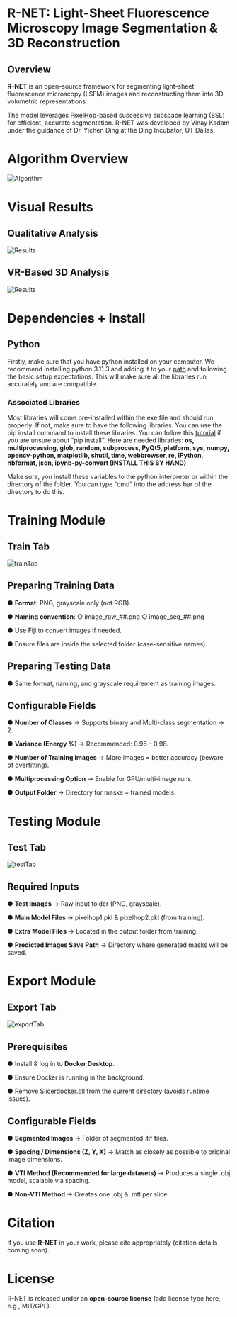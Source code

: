 # R-NET: Light-Sheet Fluorescence Microscopy Image Segmentation & 3D Reconstruction
## Overview

**R-NET** is an open-source framework for segmenting light-sheet fluorescence microscopy (LSFM) images and reconstructing them into 3D volumetric representations.

The model leverages PixelHop-based successive subspace learning (SSL) for efficient, accurate segmentation.
R-NET was developed by Vinay Kadam under the guidance of Dr. Yichen Ding at the Ding Incubator, UT Dallas.

# Algorithm Overview
![Algorithm](https://drive.google.com/uc?export=view&id=1cB7Z-bznt2hNAsGFeWX0ryfDAy4IYOEk)

# Visual Results
## Qualitative Analysis
![Results](https://drive.google.com/uc?export=view&id=1OKMQUmXL5gL5sAfkqpxfXgLC_tPivW1A)

## VR-Based 3D Analysis
![Results](https://drive.google.com/uc?export=view&id=1khC5tkY3OveJUbBQgd269FdONCY5c7Ao)

# Dependencies + Install
## Python
Firstly, make sure that you have python installed on your computer. We recommend installing python 3.11.3 and adding it to your [path](https://www.machinelearningplus.com/python/add-python-to-path-how-to-add-python-to-the-path-environment-variable-in-windows/) and following the basic setup expectations. This will make sure all the libraries run accurately and are compatible. 

### Associated Libraries 
Most libraries will come pre-installed within the exe file and should run properly. If not, make sure to have the following libraries. You can use the pip install command to install these libraries. You can follow this [tutorial](https://packaging.python.org/en/latest/tutorials/installing-packages/) if you are unsure about “pip install”. 
Here are needed libraries: **os, multiprocessing, glob, random, subprocess, PyQt5, platform, sys, numpy, opencv-python, matplotlib, shutil, time, webbrowser, re, IPython, nbformat, json, ipynb-py-convert (INSTALL THIS BY HAND)**

Make sure, you install these variables to the python interpreter or within the directory of the folder. You can type “cmd” into the address bar of the directory to do this. 

# Training Module
## Train Tab
![trainTab](https://drive.google.com/uc?export=view&id=119LspquAOys2FMjHfuuUWai9p89NBZt1)

## Preparing Training Data

● **Format**: PNG, grayscale only (not RGB).

● **Naming convention**:
  ○ image_raw_##.png
  ○ image_seg_##.png

● Use Fiji to convert images if needed.

● Ensure files are inside the selected folder (case-sensitive names).

## Preparing Testing Data

● Same format, naming, and grayscale requirement as training images.

## Configurable Fields

● **Number of Classes** → Supports binary and Multi-class segmentation → 2.

● **Variance (Energy %)** → Recommended: 0.96 – 0.98.

● **Number of Training Images** → More images = better accuracy (beware of overfitting).

● **Multiprocessing Option** → Enable for GPU/multi-image runs.

● **Output Folder** → Directory for masks + trained models.


# Testing Module
## Test Tab
![testTab](https://drive.google.com/uc?export=view&id=1yG60d0BITpk5J7Si5ednVVWVJt3Dg0PL)

## Required Inputs

● **Test Images** → Raw input folder (PNG, grayscale).

● **Main Model Files** → pixelhop1.pkl & pixelhop2.pkl (from training).

● **Extra Model Files** → Located in the output folder from training.

● **Predicted Images Save Path** → Directory where generated masks will be saved.

# Export Module
## Export Tab
![exportTab](https://drive.google.com/uc?export=view&id=1wIrNXDZlnRxarn0Em2Oo3eoXCRI7DJoR)

## Prerequisites

● Install & log in to **Docker Desktop**.

● Ensure Docker is running in the background.

● Remove Slicerdocker.dll from the current directory (avoids runtime issues).

## Configurable Fields

● **Segmented Images** → Folder of segmented .tif files.

● **Spacing / Dimensions (Z, Y, X)** → Match as closely as possible to original image dimensions.

● **VTI Method (Recommended for large datasets)** → Produces a single .obj model, scalable via spacing.

● **Non-VTI Method** → Creates one .obj & .mtl per slice.


# Citation

If you use **R-NET** in your work, please cite appropriately (citation details coming soon).

# License

R-NET is released under an **open-source license** (add license type here, e.g., MIT/GPL).









